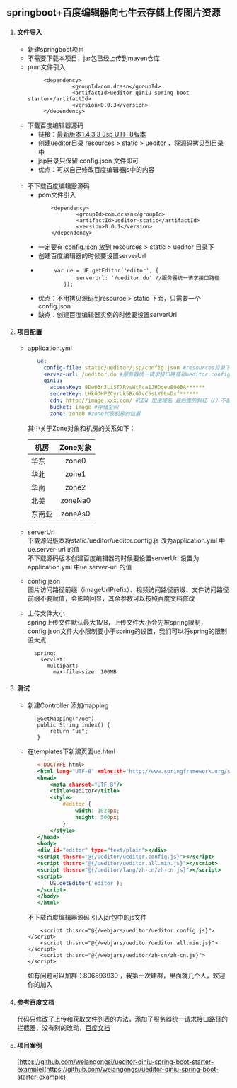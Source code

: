 ## springboot+百度编辑器向七牛云存储上传图片资源<br>
1. #### 文件导入<br>
   * 新建springboot项目
   * 不需要下载本项目，jar包已经上传到maven仓库
   * pom文件引入 
      ``` 
           <dependency>
                    <groupId>com.dcssn</groupId>
                    <artifactId>ueditor-qiniu-spring-boot-starter</artifactId>
                    <version>0.0.3</version>
           </dependency>
      ```
   * 下载百度编辑器源码
      * 链接：[最新版本1.4.3.3 Jsp UTF-8版本](https://ueditor.baidu.com/build/build_down.php?n=ueditor&v=1_4_3_3-utf8-jsp)<br>
      * 创建ueditor目录 resources > static > ueditor ，将源码拷贝到目录中
      * jsp目录只保留 config.json 文件即可
      * 优点：可以自己修改百度编辑器js中的内容<br><br>   
   * 不下载百度编辑器源码
      * pom文件引入 
          ```
              <dependency>
                      <groupId>com.dcssn</groupId>
                      <artifactId>ueditor-static</artifactId>
                      <version>0.0.1</version>
              </dependency>
          ```
      * 一定要有 [config.json](https://github.com/weiangongsi/ueditor-qiniu-spring-boot-starter-example/blob/master/src/main/resources/static/ueditor/jsp/config.json) 放到 resources > static > ueditor 目录下
      * 创建百度编辑器的时候要设置serverUrl
      * ```
             var ue = UE.getEditor('editor', {
                    serverUrl: '/ueditor.do' //服务器统一请求接口路径
                });
         ```
      * 优点：不用拷贝源码到resource > static 下面，只需要一个 config.json
      * 缺点：创建百度编辑器实例的时候要设置serverUrl
2. #### 项目配置<br>
   * application.yml
      ```application.yml
         ue:
           config-file: static/ueditor/jsp/config.json #resources目录下配置文件的位置
           server-url: /ueditor.do #服务器统一请求接口路径和ueditor.config.js中的serverUrl要一致
           qiniu:
             accessKey: 8Dw03nJLiST7RvsWtPca1JHDgeu8O0BA******
             secretKey: LHkGDHPZCyrUk5BxG7vC5sLY9LmDxf******
             cdn: http://image.xxx.com/ #CDN 加速域名 最后面的斜杠（/）不能少
             bucket: image #存储空间
             zone: zone0 #zone代表机房的位置
      ```
      其中关于Zone对象和机房的关系如下：<br>
      
      | 机房           | Zone对象      | 
      | ------------- |:-------------:| 
      | 华东          | zone0         | 
      | 华北          | zone1         | 
      | 华南          | zone2         | 
      | 北美          | zoneNa0       | 
      | 东南亚        | zoneAs0       | 
   
   * serverUrl<br>
      下载源码版本将static/ueditor/ueditor.config.js 改为application.yml 中ue.server-url 的值<br>
      不下载源码版本创建百度编辑器的时候要设置serverUrl 设置为application.yml 中ue.server-url 的值
   * config.json <br>
      图片访问路径前缀（imageUrlPrefix）、视频访问路径前缀、文件访问路径前缀不要赋值，会影响回显，其余参数可以按照百度文档修改
   * 上传文件大小 <br>
      spring上传文件默认最大1MB，上传文件大小会先被spring限制，config.json文件大小限制要小于spring的设置，我们可以将spring的限制设大点
      ```
        spring:
          servlet:
            multipart:
              max-file-size: 100MB
      ```
3. #### 测试     
   * 新建Controller 添加mapping
      ```
         @GetMapping("/ue")
         public String index() {
             return "ue";
         }
      ```
   * 在templates下新建页面ue.html
      ```ue.html
         <!DOCTYPE html>
         <html lang="UTF-8" xmlns:th="http://www.springframework.org/schema/jdbc">
         <head>
             <meta charset="UTF-8"/>
             <title>ueditor</title>
             <style>
                 #editor {
                     width: 1024px;
                     height: 500px;
                 }
             </style>
         </head>
         <body>
         <div id="editor" type="text/plain"></div>
         <script th:src="@{/ueditor/ueditor.config.js}"></script>
         <script th:src="@{/ueditor/ueditor.all.min.js}"></script>
         <script th:src="@{/ueditor/lang/zh-cn/zh-cn.js}"></script>
         <script>
             UE.getEditor('editor');
         </script>
         </body>
         </html>
      ```
      不下载百度编辑器源码 引入jar包中的js文件<br>
      ```
          <script th:src="@{/webjars/ueditor/ueditor.config.js}"></script>
          <script th:src="@{/webjars/ueditor/ueditor.all.min.js}"></script>
          <script th:src="@{/webjars/ueditor/zh-cn/zh-cn.js}"></script>
      ```
      如有问题可以加群：806893930 ，我第一次建群，里面就几个人，欢迎你的加入
4. #### 参考百度文档
    代码只修改了上传和获取文件列表的方法，添加了服务器统一请求接口路径的拦截器，没有别的改动，[百度文档](http://fex.baidu.com/ueditor/)
5. #### 项目案例
   [https://github.com/weiangongsi/ueditor-qiniu-spring-boot-starter-example](https://github.com/weiangongsi/ueditor-qiniu-spring-boot-starter-example)

